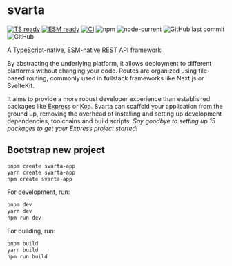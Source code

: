 # svarta

[![TS ready](https://img.shields.io/static/v1?label=&message=TS+ready&color=000000&logo=typescript)]()
[![ESM ready](https://img.shields.io/static/v1?label=&message=ESM+ready&color=%23000000&logo=javascript)]()
[![CI](https://github.com/svartajs/svarta/actions/workflows/ci.yml/badge.svg)](https://github.com/svartajs/svarta/actions/workflows/ci.yml)
![npm](https://img.shields.io/npm/v/svarta)
![node-current](https://img.shields.io/node/v/svarta)
![GitHub last commit](https://img.shields.io/github/last-commit/svartajs/svarta)
![GitHub](https://img.shields.io/github/license/svartajs/svarta)

A TypeScript-native, ESM-native REST API framework.

By abstracting the underlying platform, it allows deployment to different platforms without changing your code. Routes are organized using file-based routing, commonly used in fullstack frameworks like Next.js or SvelteKit.

It aims to provide a more robust developer experience than established packages like [Express](https://expressjs.com/) or [Koa](https://koajs.com/).
Svarta can scaffold your application from the ground up, removing the overhead of installing and setting up development dependencies, toolchains and build scripts. _Say goodbye to setting up 15 packages to get your Express project started!_

## Bootstrap new project

```bash
pnpm create svarta-app
yarn create svarta-app
npm create svarta-app
```

For development, run:

```bash
pnpm dev
yarn dev
npm run dev
```

For building, run:

```bash
pnpm build
yarn build
npm run build
```
